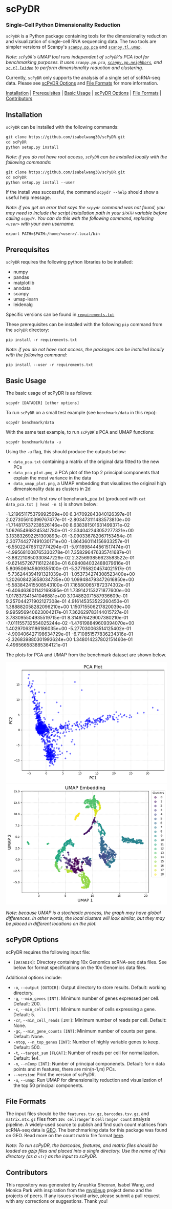 # scPyDR
### Single-Cell Python Dimensionality Reduction
`scPyDR` is a Python package containing tools for the dimensionality reduction and visualization of single-cell RNA sequencing data. The two tools are simpler versions of Scanpy's [`scanpy.pp.pca`](https://scanpy.readthedocs.io/en/stable/generated/scanpy.pp.pca.html) and [`scanpy.tl.umap`](https://scanpy.readthedocs.io/en/stable/generated/scanpy.tl.umap.html).

*Note: `scPyDR`'s UMAP tool runs independent of `scPyDR`'s PCA tool for benchmarking purposes. It uses `scanpy.pp.pca`, [`scanpy.pp.neighbors`](https://scanpy.readthedocs.io/en/stable/api/generated/scanpy.pp.neighbors.html), and [`sc.tl.leiden`](https://scanpy.readthedocs.io/en/stable/generated/scanpy.tl.leiden.html) to perform dimensionality reduction and clustering.*

Currently, `scPyDR` only supports the analysis of a single set of scRNA-seq data. Please see [scPyDR Options](#Options) and [File Formats](#Formats) for more information.

[Installation](#Installation) | [Prerequisites](#Prerequisites) | [Basic Usage](#Usage) | [scPyDR Options](#Options) | [File Formats](#Formats) | 
[Contributors](#Contributors)

## Installation<a name="Installation"></a>
`scPyDR` can be installed with the following commands:
```
git clone https://github.com/isabelwang30/scPyDR.git
cd scPyDR
python setup.py install
```

*Note: if you do not have root access, `scPyDR` can be installed locally with the following commands:*
```
git clone https://github.com/isabelwang30/scPyDR.git
cd scPyDR
python setup.py install --user
```

If the install was successful, the command `scpydr --help` should show a useful help message.

*Note: if you get an error that says the `scpydr` command was not found, you may need to include the script installation path in your `$PATH` variable before calling `scpydr`. You can do this with the following command, replacing `<user>` with your own username:*
```
export PATH=$PATH:/home/<user>/.local/bin
```

## Prerequisites<a name="Prerequisites"></a>
`scPyDR` requires the following python libraries to be installed:
* numpy
* pandas
* matplotlib
* anndata
* scanpy
* umap-learn
* leidenalg

Specific versions can be found in [`requirements.txt`](https://github.com/isabelwang30/scPyDR/blob/main/requirements.txt)

These prerequisites can be installed with the following `pip` command from the `scPyDR` directory:
```
pip install -r requirements.txt
```

*Note: if you do not have root access, the packages can be installed locally with the following command:*
```
pip install --user -r requirements.txt
```

## Basic Usage<a name="Usage"></a>
The basic usage of scPyDR is as follows:
```
scpydr [DATADIR] [other options]
```

To run `scPyDR` on a small test example (see `benchmark/data` in this repo):
```
scpydr benchmark/data
```

With the same test example, to run `scPyDR`'s PCA and UMAP functions:
```
scpydr benchmark/data -u
```

Using the `-u` flag, this should produce the outputs below:
* `data_pca.txt` containing a matrix of the original data fitted to the new PCs
* `data_pca_plot.png`, a PCA plot of the top 2 principal components that explain the most variance in the data
* `data_umap_plot.png`, a UMAP embedding that visualizes the original high dimensionality data as clusters in 2d

A subset of the first row of benchmark_pca.txt (produced with `cat data_pca.txt | head -n 1`) is shown below:

-1.219651175379992569e+00       6.347092843840126397e-01        2.027305610399767477e-01        -2.803473111483573810e+00     -1.714817537238526146e+00       8.638381501631499371e-02        1.062654968245341780e-01        -2.534042243052277321e+00     3.133832692251309893e-01        -3.090336782067153454e-01       2.307744277491030171e+00        -1.864360114156933257e-01     -6.550224765112774294e-01       -5.911898444561517474e-01       -4.995681008765330278e-01    7.358296476335741687e-01 -3.882210850330847229e-02       2.325693856623583522e-01        -9.621457267116122480e-01    6.094084032488079616e-01 5.809506945609355100e-01        -5.377958204574021517e-01       -5.736244394191321039e-01    -1.053734274308523400e+00        1.202608425858034735e+00        1.099484793472616850e+00        -5.583842415508543100e-01     7.165800657872374302e-01        -6.406463601142169395e-01       1.739142153271877600e+00        1.017837341541046881e+00      3.104882071587936609e-01        9.257044271902127308e-01        4.916145353522260453e-01        1.388882058282096210e+00      1.150715506217820039e+00        9.995956940623004217e-01        7.362629783144015727e-01     3.783095504935519715e-01 8.314976429007380210e-01        -7.011155732554025244e-02       -1.476198849609394070e+00    1.402970631186186035e+00 -5.277030063514125402e-01       -4.900406427198634729e-01       -6.710851577836234316e-01    -2.326839880301993624e+00        1.348014237802151460e-01        4.496566583885364121e-01

The plots for PCA and UMAP from the benchmark dataset are shown below. 

<img src="data_pca_plot.png">
<img src="data_umap_plot.png">

*Note: because UMAP is a stochastic process, the graph may have global differences. In other words, the local clusters will look similar, but they may be placed in different locations on the plot.*

## scPyDR Options<a name="Options"></a>
scPyDR requires the following input file:
* `[DATADIR]`: Directory containing 10x Genomics scRNA-seq data files. See below for format specifications on the 10x Genomics data files.

Additional options include:
* `-o`, `--output` `[OUTDIR]`: Output directory to store results. Default: working directory.
* `-g`, `--min_genes` `[INT]`: Minimum number of genes expressed per cell. Default: 200.
* `-c`, `--min_cells` `[INT]`: Minimum number of cells expressing a gene. Default: 5.
* `-cr`, `--min_cell_reads` `[INT]`: Minimum number of reads per cell. Default: None.
* `-gc`, `--min_gene_counts` `[INT]`: Minimum number of counts per gene. Default: None.
* `-ntop`, `--n_top_genes` `[INT]`: Number of highly variable genes to keep. Default: 500.
* `-t`, `--target_sum` `[FLOAT]`: Number of reads per cell for normalization. Default: 1e4.
* `-n`, `--nComp` `[INT]`: Number of principal componenets. Default: for n data points and m features, there are min(n-1,m) PCs.
* `--version`: Print the version of scPyDR.
* `-u`, `--umap`: Run UMAP for dimensionality reduction and visualization of the top 50 principal components.

## File Formats<a name="Formats"></a>
The input files should be the `features.tsv.gz`, `barcodes.tsv.gz`, and `matrix.mtx.gz` files from `10x cellranger`'s `cellranger count` analysis pipeline. A widely-used source to publish and find such count matrices from scRNA-seq data is [GEO](https://www.ncbi.nlm.nih.gov/geo/). The benchmarking data for this package was found on GEO. Read more on the count matrix file format [here](https://www.10xgenomics.com/support/software/cell-ranger-arc/latest/analysis/feature-barcode-matrices). 

*Note: To run scPyDR, the barcodes, features, and matrix files should be loaded as gzip files and placed into a single directory. Use the name of this directory (as a `str`) as the input to scPyDR.*

## Contributors<a name="Contributors"></a>
This repository was generated by Anushka Sheoran, Isabel Wang, and Monica Park with inspiration from the [mypileup](https://github.com/gymreklab/cse185-demo-project#readme) project demo and the projects of peers. If any issues should arise, please submit a pull request with any corrections or suggestions. Thank you!
